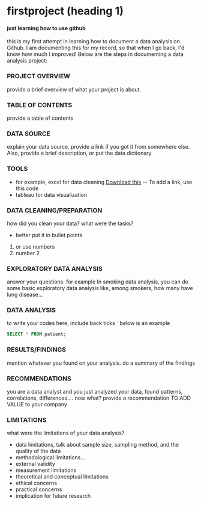 # firstproject (heading 1)

#### just learning how to use github

this is my first attempt in learning how to document a data analysis on Github. I am documenting this for my record, so that when I go back, I'd know how much I improved!
Below are the steps in documenting a data analysis project:

### PROJECT OVERVIEW
provide a brief overview of what your project is about.

### TABLE OF CONTENTS
provide a table of contents

### DATA SOURCE
explain your data source. provide a link if you got it from somewhere else. Also, provide a brief description, or put the data dictionary

### TOOLS
- for example, excel for data cleaning [Download this](https://microsoft.com) -- To add a link, use this code
- tableau for data visualization

### DATA CLEANING/PREPARATION
how did you clean your data? what were the tasks?
- better put it in bullet points
1. or use numbers
2. number 2

### EXPLORATORY DATA ANALYSIS
answer your questions. for example In smoking data analysis, you can do some basic exploratory data analysis like, among smokers, how many have lung disease...

### DATA ANALYSIS
to write your codes here, include back ticks ` below is an example
```SQL
SELECT * FROM patient;
```

### RESULTS/FINDINGS
mention whatever you found on your analysis. do a summary of the findings

### RECOMMENDATIONS
you are a data analyst and you just analyzed your data, found patterns, correlations, differences.... now what? provide a recommendation TO ADD VALUE to your company

### LIMITATIONS
what were the limitations of your data analysis?
- data limitations, talk about sample size, sampling method, and the quality of the data
- methodological limitations...
- external validity
- measurement limitations
- theoretical and conceptual limitations
- ethical concerns
- practical concerns
- implication for future research
